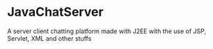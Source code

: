 # JavaChatServer

A server client chatting platform made with J2EE with the use of JSP, Servlet, XML and other stuffs
